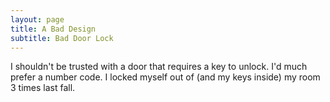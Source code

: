 ```yaml
---
layout: page
title: A Bad Design
subtitle: Bad Door Lock
---
```


I shouldn't be trusted with a door that requires a key to unlock. I'd much prefer a number code. I locked myself out of (and my keys inside) my room 3 times last fall.
